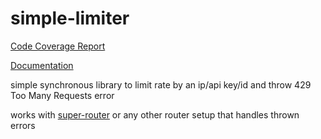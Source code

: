 # simple-limiter

[Code Coverage Report](http://endlist.github.io/simple-limiter/coverage/lcov-report/)

[Documentation](http://endlist.github.io/simple-limiter/doc/)

simple synchronous library to limit rate by an ip/api key/id and throw 429 Too Many Requests error

works with [super-router](http://github.com/autoric/super-router) or any other router setup that handles thrown errors
